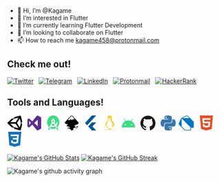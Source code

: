 - 👋 Hi, I’m @Kagame
- 👀 I’m interested in Flutter
- 🌱 I’m currently learning Flutter Development
- 💞️ I’m looking to collaborate on Flutter
- 📫 How to reach me kagame458@protonmail.com

## Check me out!
[<img height="35" width="35" src="https://user-images.githubusercontent.com/57757012/160479373-6b82b094-118e-4021-bd67-42b2e6ede414.svg" alt="Twitter" />][twitter] &nbsp;
[<img height="35" width="35" src="https://user-images.githubusercontent.com/57757012/160479371-3af0096e-cf56-4d22-aac7-e166ed62dcf1.svg" alt="Telegram" />][telegram] &nbsp;
[<img height="35" width="35" src="https://user-images.githubusercontent.com/57757012/160479366-72031c50-8fa4-41fa-9b92-e7e374028adf.svg" alt="LinkedIn" />][linkedin] &nbsp;
[<img height="35" width="35" src="https://user-images.githubusercontent.com/57757012/160479369-b18da1b7-c799-4af8-8a5c-c7cfdb12ca4b.svg" alt="Protonmail" />][protonmail] &nbsp;
[<img height="35" width="35" src="https://user-images.githubusercontent.com/57757012/160479360-ec7decbe-cc1f-4f47-b80c-9e337a236bdc.svg" alt="HackerRank" />][hackerrank] &nbsp;

## Tools and Languages!
[<img height="35" width="35" src="https://raw.githubusercontent.com/yuvrajraghuvanshis/YuvrajRaghuvanshiS/master/icons/unity.svg" alt="Unity 3D" />](# "Unity 3D") &nbsp;
[<img height="35" width="32" src="https://raw.githubusercontent.com/yuvrajraghuvanshis/YuvrajRaghuvanshiS/master/icons/visualstudio.svg" alt="Visual Studio"/>](# "Visual Studio") &nbsp;
[<img height="35" width="32" src="https://raw.githubusercontent.com/yuvrajraghuvanshis/YuvrajRaghuvanshiS/master/icons/androidstudio.svg" alt="Android Studio" />](# "Android Studio") &nbsp;
[<img height="35" width="32" src="https://raw.githubusercontent.com/yuvrajraghuvanshis/YuvrajRaghuvanshiS/master/icons/inkscape.svg" alt="InkScape" />](# "InkScape") &nbsp;
[<img height="35" width="32" src="https://raw.githubusercontent.com/yuvrajraghuvanshis/YuvrajRaghuvanshiS/master/icons/flutter.svg" alt="Flutter" />](# "Flutter") &nbsp;
[<img height="35" width="32" src="https://raw.githubusercontent.com/yuvrajraghuvanshis/YuvrajRaghuvanshiS/master/icons/linux.svg" alt="Linux" />](# "Kali Linux") &nbsp;
[<img height="35" width="32" src="https://raw.githubusercontent.com/yuvrajraghuvanshis/YuvrajRaghuvanshiS/master/icons/android.svg" alt="Android" />](# "Android OS") &nbsp;
[<img height="35" width="35" src="https://raw.githubusercontent.com/yuvrajraghuvanshis/YuvrajRaghuvanshiS/master/icons/github.svg" alt="GitHub" />](# "GitHub") &nbsp;
[<img height="35" width="35" src="https://raw.githubusercontent.com/yuvrajraghuvanshis/YuvrajRaghuvanshiS/master/icons/python.svg" alt="Python" />](# "Python")&nbsp;
[<img height="35" width="35" src="https://raw.githubusercontent.com/yuvrajraghuvanshis/YuvrajRaghuvanshiS/master/icons/dart.svg" alt="Dart" />](# "Dart") &nbsp;
[<img height="35" width="35" src="https://raw.githubusercontent.com/yuvrajraghuvanshis/YuvrajRaghuvanshiS/master/icons/html5.svg" alt="HTML5" />](# "HTML5") &nbsp;
[<img height="35" width="35" src="https://raw.githubusercontent.com/yuvrajraghuvanshis/YuvrajRaghuvanshiS/master/icons/css3.svg" alt="CSS 3" />](# "CSS3") &nbsp;

[<img align="" width="425" alt="Kagame's GitHub Stats" src="https://github-readme-stats.vercel.app/api?username=root458&show_icons=true&hide_border=true&count_private=true&title_color=2aa889&icon_color=599cab&text_color=99d1ce&bg_color=0c1016" />](# "Some of my stats.")
[<img align="" width="425" alt="Kagame's GitHub Streak" src="https://github-readme-streak-stats.herokuapp.com/?user=root458&theme=gotham&hide_border=true" />](# "Some of my stats.")

<!-- ![GitHub Streak](https://github-readme-streak-stats.herokuapp.com/?user=yuvrajraghuvanshis&theme=gotham&hide_border=true) -->
![Kagame's github activity graph](https://activity-graph.herokuapp.com/graph?username=root458&theme=react-dark)
<!--![Metrics](https://metrics.lecoq.io/yuvrajraghuvanshis?template=classic&base.header=0&base.activity=0&base.community=0&base.repositories=0&base.metadata=0&isocalendar=1&isocalendar.duration=half-year&config.timezone=Asia%2FKolkata)-->

[twitter]: https://twitter.com/klein458 "Twitter, judge my opinions."
[telegram]: https://t.me/ "Telegram, just don't spam."
[linkedin]: https://linkedin.com/in/  "LinkedIn, judge my academics."
[protonmail]: mailto:kagame458@protonmail.com
[hackerrank]: https://www.hackerrank.com/ "HackerRank, Don't judge I don't code regularly."
[Cysec]: https://cysec.in "The Cyber Wary Coterie"

<!---
root458/root458 is a ✨ special ✨ repository because its `README.md` (this file) appears on your GitHub profile.
You can click the Preview link to take a look at your changes.
--->
